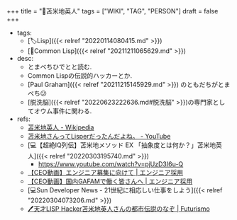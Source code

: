 +++
title = "📝苫米地英人"
tags = ["WIKI", "TAG", "PERSON"]
draft = false
+++

-   tags:
    -   [🏷Lisp]({{< relref "20220114080415.md" >}})
    -   [📝Common Lisp]({{< relref "20211211065629.md" >}})
-   desc:
    -   とまべちひでとと読む.
    -   Common Lispの伝説的ハッカーとか.
    -   [Paul Graham]({{< relref "20211215145929.md" >}}) のともだちがとまべち😕
    -   [脱洗脳]({{< relref "20220623222636.md#脱洗脳" >}})の専門家としてオウム事件に関わる.
-   refs:
    -   [苫米地英人 - Wikipedia](https://ja.wikipedia.org/wiki/%E8%8B%AB%E7%B1%B3%E5%9C%B0%E8%8B%B1%E4%BA%BA)
    -   [苫米地さんってLisperだったんだよね。 - YouTube](https://www.youtube.com/watch?v=oeu2luzb6Dc)
    -   [💻【超絶IQ列伝】苫米地メソッド EX 「抽象度とは何か？」苫米地英人]({{< relref "20220303195740.md" >}})
        -   <https://www.youtube.com/watch?v=pjUzD3I6u-Q>
    -   [【CEO動画】エンジニア募集に向けて | エンジニア採用](https://www.wantedly.com/companies/crl/post_articles/289149)
    -   [【CEO動画】国内GAFAMで働く皆さんへ | エンジニア採用](https://www.wantedly.com/companies/crl/post_articles/291276)
    -   [💻Sun Developer News - 21世紀に相応しい仕事をしよう]({{< relref "20220304073206.md" >}})
    -   [🖊天才LISP Hacker苫米地英人さんの都市伝説のなぞ | Futurismo](https://futurismo.biz/toshidensetsu-tomabechi-hideto-youtube/)
